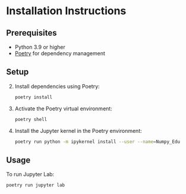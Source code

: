 # Installation Instructions

## Prerequisites

- Python 3.9 or higher
- [Poetry](https://python-poetry.org/docs/#installation) for dependency management

## Setup


2. Install dependencies using Poetry:
   ```bash
   poetry install
   ```

3. Activate the Poetry virtual environment:
   ```bash
   poetry shell
   ```

4. Install the Jupyter kernel in the Poetry environment:
   ```bash
   poetry run python -m ipykernel install --user --name=Numpy_Edu
   ```

## Usage

To run Jupyter Lab:
```bash
poetry run jupyter lab
```



